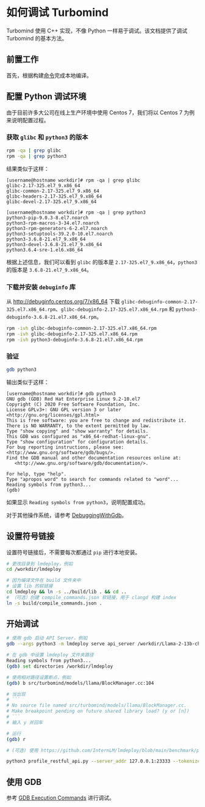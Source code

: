 # 如何调试 Turbomind

Turbomind 使用 C++ 实现，不像 Python 一样易于调试。该文档提供了调试 Turbomind 的基本方法。

## 前置工作

首先，根据构建[命令](../build.md)完成本地编译。

## 配置 Python 调试环境

由于目前许多大公司在线上生产环境中使用 Centos 7，我们将以 Centos 7 为例来说明配置过程。

### 获取 `glibc` 和 `python3` 的版本

```bash
rpm -qa | grep glibc
rpm -qa | grep python3
```

结果类似于这样：

```
[username@hostname workdir]# rpm -qa | grep glibc
glibc-2.17-325.el7_9.x86_64
glibc-common-2.17-325.el7_9.x86_64
glibc-headers-2.17-325.el7_9.x86_64
glibc-devel-2.17-325.el7_9.x86_64

[username@hostname workdir]# rpm -qa | grep python3
python3-pip-9.0.3-8.el7.noarch
python3-rpm-macros-3-34.el7.noarch
python3-rpm-generators-6-2.el7.noarch
python3-setuptools-39.2.0-10.el7.noarch
python3-3.6.8-21.el7_9.x86_64
python3-devel-3.6.8-21.el7_9.x86_64
python3.6.4-sre-1.el6.x86_64
```

根据上述信息，我们可以看到 `glibc` 的版本是 `2.17-325.el7_9.x86_64`，`python3` 的版本是 `3.6.8-21.el7_9.x86_64`。

### 下载并安装 `debuginfo` 库

从 http://debuginfo.centos.org/7/x86_64 下载 `glibc-debuginfo-common-2.17-325.el7.x86_64.rpm`、`glibc-debuginfo-2.17-325.el7.x86_64.rpm` 和 `python3-debuginfo-3.6.8-21.el7.x86_64.rpm`。

```bash
rpm -ivh glibc-debuginfo-common-2.17-325.el7.x86_64.rpm
rpm -ivh glibc-debuginfo-2.17-325.el7.x86_64.rpm
rpm -ivh python3-debuginfo-3.6.8-21.el7.x86_64.rpm
```

### 验证

```bash
gdb python3
```

输出类似于这样：

```
[username@hostname workdir]# gdb python3
GNU gdb (GDB) Red Hat Enterprise Linux 9.2-10.el7
Copyright (C) 2020 Free Software Foundation, Inc.
License GPLv3+: GNU GPL version 3 or later <http://gnu.org/licenses/gpl.html>
This is free software: you are free to change and redistribute it.
There is NO WARRANTY, to the extent permitted by law.
Type "show copying" and "show warranty" for details.
This GDB was configured as "x86_64-redhat-linux-gnu".
Type "show configuration" for configuration details.
For bug reporting instructions, please see:
<http://www.gnu.org/software/gdb/bugs/>.
Find the GDB manual and other documentation resources online at:
   <http://www.gnu.org/software/gdb/documentation/>.

For help, type "help".
Type "apropos word" to search for commands related to "word"...
Reading symbols from python3...
(gdb)
```

如果显示 `Reading symbols from python3`，说明配置成功。

对于其他操作系统，请参考 [DebuggingWithGdb](https://wiki.python.org/moin/DebuggingWithGdb)。

## 设置符号链接

设置符号链接后，不需要每次都通过 `pip` 进行本地安装。

```bash
# 更改目录到 lmdeploy，例如
cd /workdir/lmdeploy

# 因为编译文件在 build 文件夹中
# 设置 lib 的软链接
cd lmdeploy && ln -s ../build/lib . && cd ..
# （可选）创建 compile_commands.json 软链接，用于 clangd 构建 index
ln -s build/compile_commands.json .
```

## 开始调试

````bash
# 使用 gdb 启动 API Server，例如
gdb --args python3 -m lmdeploy serve api_server /workdir/Llama-2-13b-chat-hf

# 在 gdb 中设置 lmdeploy 文件夹路径
Reading symbols from python3...
(gdb) set directories /workdir/lmdeploy

# 使用相对路径设置断点，例如
(gdb) b src/turbomind/models/llama/BlockManager.cc:104

# 当出现
# ```
# No source file named src/turbomind/models/llama/BlockManager.cc.
# Make breakpoint pending on future shared library load? (y or [n])
# ```
# 输入 y 并回车

# 运行
(gdb) r

# (可选) 使用 https://github.com/InternLM/lmdeploy/blob/main/benchmark/profile_restful_api.py 发送请求

python3 profile_restful_api.py --server_addr 127.0.0.1:23333 --tokenizer_path /workdir/Llama-2-13b-chat-hf --dataset /workdir/ShareGPT_V3_unfiltered_cleaned_split.json --concurrency 1 --num_prompts 1
````

## 使用 GDB

参考 [GDB Execution Commands](https://lldb.llvm.org/use/map.html) 进行调试。
